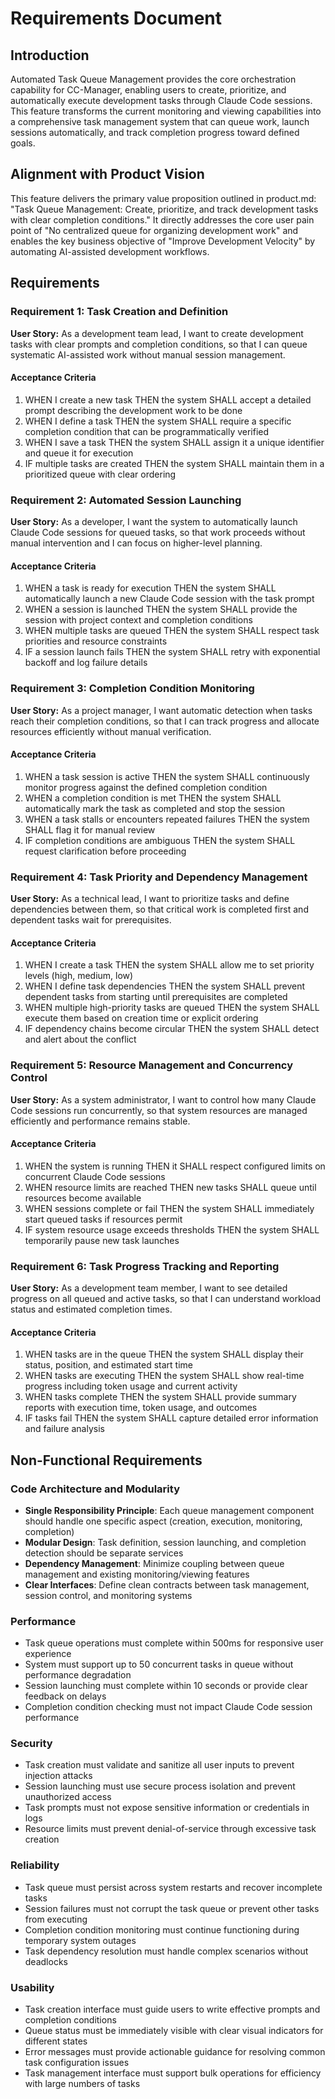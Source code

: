 # Requirements Document

## Introduction

Automated Task Queue Management provides the core orchestration capability for CC-Manager, enabling users to create, prioritize, and automatically execute development tasks through Claude Code sessions. This feature transforms the current monitoring and viewing capabilities into a comprehensive task management system that can queue work, launch sessions automatically, and track completion progress toward defined goals.

## Alignment with Product Vision

This feature delivers the primary value proposition outlined in product.md: "Task Queue Management: Create, prioritize, and track development tasks with clear completion conditions." It directly addresses the core user pain point of "No centralized queue for organizing development work" and enables the key business objective of "Improve Development Velocity" by automating AI-assisted development workflows.

## Requirements

### Requirement 1: Task Creation and Definition

**User Story:** As a development team lead, I want to create development tasks with clear prompts and completion conditions, so that I can queue systematic AI-assisted work without manual session management.

#### Acceptance Criteria

1. WHEN I create a new task THEN the system SHALL accept a detailed prompt describing the development work to be done
2. WHEN I define a task THEN the system SHALL require a specific completion condition that can be programmatically verified
3. WHEN I save a task THEN the system SHALL assign it a unique identifier and queue it for execution
4. IF multiple tasks are created THEN the system SHALL maintain them in a prioritized queue with clear ordering

### Requirement 2: Automated Session Launching

**User Story:** As a developer, I want the system to automatically launch Claude Code sessions for queued tasks, so that work proceeds without manual intervention and I can focus on higher-level planning.

#### Acceptance Criteria

1. WHEN a task is ready for execution THEN the system SHALL automatically launch a new Claude Code session with the task prompt
2. WHEN a session is launched THEN the system SHALL provide the session with project context and completion conditions
3. WHEN multiple tasks are queued THEN the system SHALL respect task priorities and resource constraints
4. IF a session launch fails THEN the system SHALL retry with exponential backoff and log failure details

### Requirement 3: Completion Condition Monitoring

**User Story:** As a project manager, I want automatic detection when tasks reach their completion conditions, so that I can track progress and allocate resources efficiently without manual verification.

#### Acceptance Criteria

1. WHEN a task session is active THEN the system SHALL continuously monitor progress against the defined completion condition
2. WHEN a completion condition is met THEN the system SHALL automatically mark the task as completed and stop the session
3. WHEN a task stalls or encounters repeated failures THEN the system SHALL flag it for manual review
4. IF completion conditions are ambiguous THEN the system SHALL request clarification before proceeding

### Requirement 4: Task Priority and Dependency Management

**User Story:** As a technical lead, I want to prioritize tasks and define dependencies between them, so that critical work is completed first and dependent tasks wait for prerequisites.

#### Acceptance Criteria

1. WHEN I create a task THEN the system SHALL allow me to set priority levels (high, medium, low)
2. WHEN I define task dependencies THEN the system SHALL prevent dependent tasks from starting until prerequisites are completed
3. WHEN multiple high-priority tasks are queued THEN the system SHALL execute them based on creation time or explicit ordering
4. IF dependency chains become circular THEN the system SHALL detect and alert about the conflict

### Requirement 5: Resource Management and Concurrency Control

**User Story:** As a system administrator, I want to control how many Claude Code sessions run concurrently, so that system resources are managed efficiently and performance remains stable.

#### Acceptance Criteria

1. WHEN the system is running THEN it SHALL respect configured limits on concurrent Claude Code sessions
2. WHEN resource limits are reached THEN new tasks SHALL queue until resources become available
3. WHEN sessions complete or fail THEN the system SHALL immediately start queued tasks if resources permit
4. IF system resource usage exceeds thresholds THEN the system SHALL temporarily pause new task launches

### Requirement 6: Task Progress Tracking and Reporting

**User Story:** As a development team member, I want to see detailed progress on all queued and active tasks, so that I can understand workload status and estimated completion times.

#### Acceptance Criteria

1. WHEN tasks are in the queue THEN the system SHALL display their status, position, and estimated start time
2. WHEN tasks are executing THEN the system SHALL show real-time progress including token usage and current activity
3. WHEN tasks complete THEN the system SHALL provide summary reports with execution time, token usage, and outcomes
4. IF tasks fail THEN the system SHALL capture detailed error information and failure analysis

## Non-Functional Requirements

### Code Architecture and Modularity
- **Single Responsibility Principle**: Each queue management component should handle one specific aspect (creation, execution, monitoring, completion)
- **Modular Design**: Task definition, session launching, and completion detection should be separate services
- **Dependency Management**: Minimize coupling between queue management and existing monitoring/viewing features
- **Clear Interfaces**: Define clean contracts between task management, session control, and monitoring systems

### Performance
- Task queue operations must complete within 500ms for responsive user experience
- System must support up to 50 concurrent tasks in queue without performance degradation
- Session launching must complete within 10 seconds or provide clear feedback on delays
- Completion condition checking must not impact Claude Code session performance

### Security
- Task creation must validate and sanitize all user inputs to prevent injection attacks
- Session launching must use secure process isolation and prevent unauthorized access
- Task prompts must not expose sensitive information or credentials in logs
- Resource limits must prevent denial-of-service through excessive task creation

### Reliability
- Task queue must persist across system restarts and recover incomplete tasks
- Session failures must not corrupt the task queue or prevent other tasks from executing
- Completion condition monitoring must continue functioning during temporary system outages
- Task dependency resolution must handle complex scenarios without deadlocks

### Usability
- Task creation interface must guide users to write effective prompts and completion conditions
- Queue status must be immediately visible with clear visual indicators for different states
- Error messages must provide actionable guidance for resolving common task configuration issues
- Task management interface must support bulk operations for efficiency with large numbers of tasks
